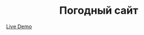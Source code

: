 <h1 align="center">Погодный сайт</h1>
<span align="center"><a href="https://github.com/GreenDevald1523/my-app/">Live Demo</a></span>
